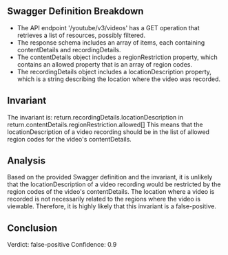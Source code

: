 ## Swagger Definition Breakdown
- The API endpoint '/youtube/v3/videos' has a GET operation that retrieves a list of resources, possibly filtered.
- The response schema includes an array of items, each containing contentDetails and recordingDetails.
- The contentDetails object includes a regionRestriction property, which contains an allowed property that is an array of region codes.
- The recordingDetails object includes a locationDescription property, which is a string describing the location where the video was recorded.

## Invariant
The invariant is: return.recordingDetails.locationDescription in return.contentDetails.regionRestriction.allowed[]
This means that the locationDescription of a video recording should be in the list of allowed region codes for the video's contentDetails.

## Analysis
Based on the provided Swagger definition and the invariant, it is unlikely that the locationDescription of a video recording would be restricted by the region codes of the video's contentDetails. The location where a video is recorded is not necessarily related to the regions where the video is viewable. Therefore, it is highly likely that this invariant is a false-positive.

## Conclusion
Verdict: false-positive
Confidence: 0.9
